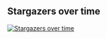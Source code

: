 ## Stargazers over time

[![Stargazers over time](https://starchart.cc/stacksjs/ts-gif.svg?variant=adaptive)](https://starchart.cc/stacksjs/ts-gif)
